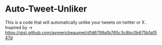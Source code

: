 # Auto-Tweet-Unliker
This is a code that will automatically unlike your tweets on twitter or X . Inspired by -> 
https://gist.github.com/aymericbeaumet/d1d6799a1b765c3c8bc0b675b1a1547d
